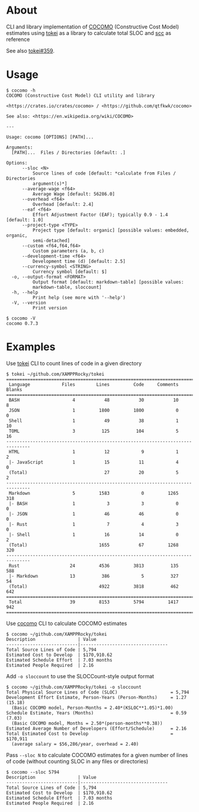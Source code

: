 # About

CLI and library implementation of [COCOMO] (Constructive Cost Model) estimates
using [tokei] as a library to calculate total SLOC and [scc] as reference

See also [tokei#359].

[COCOMO]: https://en.wikipedia.org/wiki/COCOMO
[tokei]: https://crates.io/crates/tokei
[tokei#359]: https://github.com/XAMPPRocky/tokei/issues/359
[scc]: https://github.com/boyter/scc

# Usage

```text
$ cocomo -h
COCOMO (Constructive Cost Model) CLI utility and library

<https://crates.io/crates/cocomo> / <https://github.com/qtfkwk/cocomo>

See also: <https://en.wikipedia.org/wiki/COCOMO>

---

Usage: cocomo [OPTIONS] [PATH]...

Arguments:
  [PATH]...  Files / Directories [default: .]

Options:
      --sloc <N>
          Source lines of code [default: *calculate from Files / Directories
          argument(s)*]
      --average-wage <f64>
          Average Wage [default: 56286.0]
      --overhead <f64>
          Overhead [default: 2.4]
      --eaf <f64>
          Effort Adjustment Factor (EAF); typically 0.9 - 1.4 [default: 1.0]
      --project-type <TYPE>
          Project type [default: organic] [possible values: embedded, organic,
          semi-detached]
      --custom <f64,f64,f64>
          Custom parameters (a, b, c)
      --development-time <f64>
          Development time (d) [default: 2.5]
      --currency-symbol <STRING>
          Currency symbol [default: $]
  -o, --output-format <FORMAT>
          Output format [default: markdown-table] [possible values:
          markdown-table, sloccount]
  -h, --help
          Print help (see more with '--help')
  -V, --version
          Print version
```

```text
$ cocomo -V
cocomo 0.7.3
```

# Examples

Use [tokei] CLI to count lines of code in a given directory

```text
$ tokei ~/github.com/XAMPPRocky/tokei
===============================================================================
 Language            Files        Lines         Code     Comments       Blanks
===============================================================================
 BASH                    4           48           30           10            8
 JSON                    1         1800         1800            0            0
 Shell                   1           49           38            1           10
 TOML                    3          125          104            5           16
-------------------------------------------------------------------------------
 HTML                    1           12            9            1            2
 |- JavaScript           1           15           11            4            0
 (Total)                             27           20            5            2
-------------------------------------------------------------------------------
 Markdown                5         1583            0         1265          318
 |- BASH                 1            3            3            0            0
 |- JSON                 1           46           46            0            0
 |- Rust                 1            7            4            3            0
 |- Shell                1           16           14            0            2
 (Total)                           1655           67         1268          320
-------------------------------------------------------------------------------
 Rust                   24         4536         3813          135          588
 |- Markdown            13          386            5          327           54
 (Total)                           4922         3818          462          642
===============================================================================
 Total                  39         8153         5794         1417          942
===============================================================================
```

Use [cocomo](https://crates.io/crates/cocomo) CLI to calculate COCOMO estimates

```text
$ cocomo ~/github.com/XAMPPRocky/tokei
Description                | Value
---------------------------|---------------------------------
Total Source Lines of Code | 5,794
Estimated Cost to Develop  | $170,910.62
Estimated Schedule Effort  | 7.03 months
Estimated People Required  | 2.16

```

Add `-o sloccount` to use the SLOCCount-style output format

```text
$ cocomo ~/github.com/XAMPPRocky/tokei -o sloccount
Total Physical Source Lines of Code (SLOC)                    = 5,794
Development Effort Estimate, Person-Years (Person-Months)     = 1.27 (15.18)
  (Basic COCOMO model, Person-Months = 2.40*(KSLOC**1.05)*1.00)
Schedule Estimate, Years (Months)                             = 0.59 (7.03)
  (Basic COCOMO model, Months = 2.50*(person-months**0.38))
Estimated Average Number of Developers (Effort/Schedule)      = 2.16
Total Estimated Cost to Develop                               = $170,911
  (average salary = $56,286/year, overhead = 2.40)

```

Pass `--sloc N` to calculate COCOMO estimates for a given number of lines of
code (without counting SLOC in any files or directories)

```text
$ cocomo --sloc 5794
Description                | Value
---------------------------|---------------------------------
Total Source Lines of Code | 5,794
Estimated Cost to Develop  | $170,910.62
Estimated Schedule Effort  | 7.03 months
Estimated People Required  | 2.16

```

